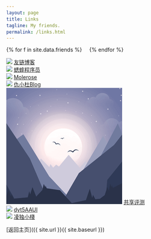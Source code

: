 ```yaml
---
layout: page
title: Links
tagline: My friends.
permalink: /links.html
---
```


{% for f in site.data.friends %}
  <a class="k-friend" href="{{f.url}}" target="_blank"></a>
   {% endfor %}

<div class="link-chip">
<img src="http://emlog.club/logo.jpg" class="link-chip-icon">
<a target="_blank" class="link-chip-title" href="http://emlog.club/">友链博客</a>
</div>

<div class="link-chip">
<img src="http://www.huisai.top/usr/files/icon.jpg" class="link-chip-icon">
<a target="_blank" class="link-chip-title" href="http://www.huisai.top">蟋蟀程序员</a>
</div>

<div class="link-chip">
<img src="http://www.molerose.com/usr/themes/molerose/images/400-400.jpg" class="link-chip-icon">
<a target="_blank" class="link-chip-title" href="http://www.molerose.com/">Molerose</a>
</div>

<div class="link-chip">
<img src=" https://ss0.bdstatic.com/94oJfD_bAAcT8t7mm9GUKT-xh_/timg?image&quality=100&size=b4000_4000&sec=1514795263&di=fe0250bafa079e945203fbf61684a4c9&src=http://cdnimg103.lizhi.fm/audio_cover/2014/11/22/16021180753166727_320x320.jpg" class="link-chip-icon">
<a target="_blank" class="link-chip-title" href="http://www.qiuxiaodu.club/">仇小杜Blog</a>
</div>

<div class="link-chip">
<img src="/avatar/default.png" class="link-chip-icon">
<a target="_blank" class="link-chip-title" href="https://ogays.club">共享评测</a>
</div>

<div class="link-chip">
<img src="http://0.gravatar.com/avatar/c3441ce2d52103994bf68f221b331707?s=64&d=mm&r=g" class="link-chip-icon">
<a target="_blank" class="link-chip-title" href="http://blog.whoit.top/">dyt5AAUI</a>
</div>

<div class="link-chip">
<img src="http://www.ashite.com/favicon.ico" class="link-chip-icon">
<a target="_blank" class="link-chip-title" href="http://www.ashite.com/">凌独小棧</a>
</div>

[返回主页]({{ site.url }}{{ site.baseurl }})
